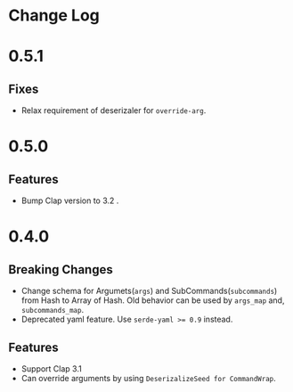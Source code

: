 # Change Log

# 0.5.1

## Fixes
- Relax requirement of deserizaler for `override-arg`.

# 0.5.0

## Features
- Bump Clap version to 3.2 .

# 0.4.0

## Breaking Changes

- Change schema for Argumets(`args`) and SubCommands(`subcommands`) from Hash to Array of Hash. Old behavior can be used by `args_map` and, `subcommands_map`.
- Deprecated yaml feature. Use `serde-yaml >= 0.9` instead.

## Features

- Support Clap 3.1
- Can override arguments by using `DeserizalizeSeed for CommandWrap`.
